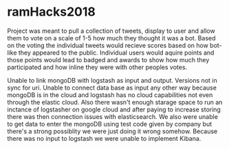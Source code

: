 # ramHacks2018
Project was meant to pull a collection of tweets, display to user and allow them to vote on a scale of 1-5 how much they thought it was a bot. Based on the voting the individual tweets would recieve scores based on how bot-like they appeared to the public. Individual users would aquire points and those points would lead to badged and awards to show how much they participated and how inline they were with other peoples votes. 

Unable to link mongoDB with logstash as input and output. Versions not in sync for uri. Unable to connect data base as input any other way because mongoDB is in the cloud and logstash has no cloud capabilities not even through the elastic cloud. Also there wasn't enough starage space to run an inctance of logstasher on google cloud and after paying to increase storing there was then connection issues with elasticsearch. We also were unable to get data to enter the mongoDB using test code given by company but there's a strong possiblity we were just doing it wrong somehow. Because there was no input to logstash we were unable to implement Kibana.    
